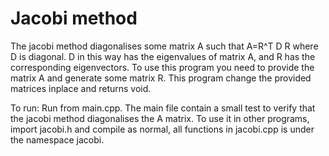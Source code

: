 # Jacobi method

The jacobi method diagonalises some matrix A such that A=R^T D R where D is diagonal. D in this way has the eigenvalues of matrix A, and R has the corresponding eigenvectors. To use this program you need to provide the matrix A and generate some matrix R. This program change the provided matrices inplace and returns void.

To run:
Run from main.cpp. The main file contain a small test to verify that the jacobi method diagonalises the A matrix. 
To use it in other programs, import jacobi.h and compile as normal, all functions in jacobi.cpp is under the namespace jacobi.
